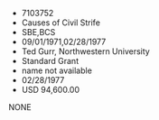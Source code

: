 * 7103752
* Causes of Civil Strife
* SBE,BCS
* 09/01/1971,02/28/1977
* Ted Gurr, Northwestern University
* Standard Grant
*   name not available
* 02/28/1977
* USD 94,600.00

NONE